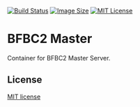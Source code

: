 [![Build Status](https://github.com/lanlords/bfbc2-master/actions/workflows/deploy.yml/badge.svg)](https://github.com/lanlords/bfbc2-master/actions)
[![Image Size](https://img.shields.io/docker/image-size/lanlords/bfbc2-master/latest.svg)](https://hub.docker.com/r/lanlords/bfbc2-master)
[![MIT License](https://img.shields.io/badge/license-MIT-blue.svg)](LICENSE)

# BFBC2 Master

Container for BFBC2 Master Server.

## License

[MIT license](LICENSE)